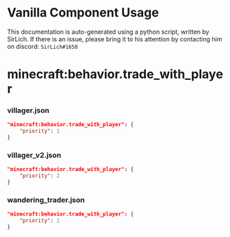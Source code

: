 # Vanilla Component Usage
This documentation is auto-generated using a python script, written by SirLich. If there is an issue, please bring it to his attention by contacting him on discord: `SirLich#1658`

# minecraft:behavior.trade_with_player
### villager.json
```JSON
"minecraft:behavior.trade_with_player": {
    "priority": 1
}
```

### villager_v2.json
```JSON
"minecraft:behavior.trade_with_player": {
    "priority": 2
}
```

### wandering_trader.json
```JSON
"minecraft:behavior.trade_with_player": {
    "priority": 1
}
```

